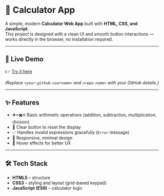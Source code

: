# 🧮 Calculator App

A simple, modern **Calculator Web App** built with **HTML, CSS, and JavaScript**.  
This project is designed with a clean UI and smooth button interactions — works directly in the browser, no installation required.

---

## 🚀 Live Demo
👉 [Try it here]( https://pankayadav9555.github.io/calculator/)

*(Replace `<your-github-username>` and `<repo-name>` with your GitHub details.)*

---

## ✨ Features
- ➕➖✖️➗ Basic arithmetic operations (addition, subtraction, multiplication, division)  
- 🧹 Clear button to reset the display  
- ✅ Handles invalid expressions gracefully (`Error` message)  
- 📱 Responsive, minimal design  
- 🎨 Hover effects for better UX  

---

## 🛠️ Tech Stack
- **HTML5** – structure  
- **CSS3** – styling and layout (grid-based keypad)  
- **JavaScript (ES6)** – calculator logic 
